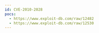 ```yaml
---
id: CVE-2010-2028
pocs:
  - https://www.exploit-db.com/raw/12482
  - https://www.exploit-db.com/raw/12530
---
```

